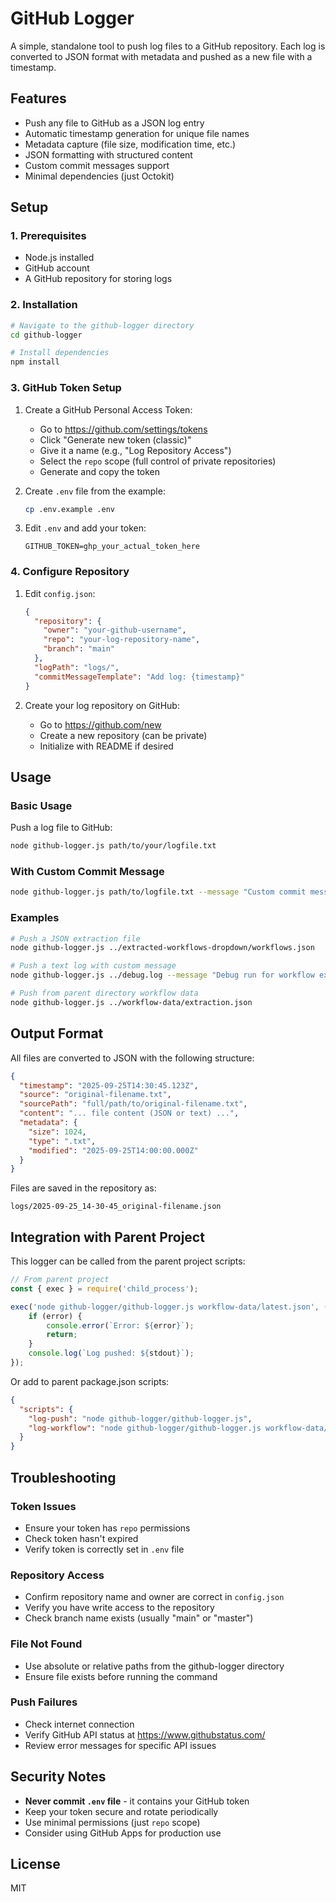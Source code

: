 # GitHub Logger

A simple, standalone tool to push log files to a GitHub repository. Each log is converted to JSON format with metadata and pushed as a new file with a timestamp.

## Features

- Push any file to GitHub as a JSON log entry
- Automatic timestamp generation for unique file names
- Metadata capture (file size, modification time, etc.)
- JSON formatting with structured content
- Custom commit messages support
- Minimal dependencies (just Octokit)

## Setup

### 1. Prerequisites

- Node.js installed
- GitHub account
- A GitHub repository for storing logs

### 2. Installation

```bash
# Navigate to the github-logger directory
cd github-logger

# Install dependencies
npm install
```

### 3. GitHub Token Setup

1. Create a GitHub Personal Access Token:
   - Go to https://github.com/settings/tokens
   - Click "Generate new token (classic)"
   - Give it a name (e.g., "Log Repository Access")
   - Select the `repo` scope (full control of private repositories)
   - Generate and copy the token

2. Create `.env` file from the example:
   ```bash
   cp .env.example .env
   ```

3. Edit `.env` and add your token:
   ```
   GITHUB_TOKEN=ghp_your_actual_token_here
   ```

### 4. Configure Repository

1. Edit `config.json`:
   ```json
   {
     "repository": {
       "owner": "your-github-username",
       "repo": "your-log-repository-name",
       "branch": "main"
     },
     "logPath": "logs/",
     "commitMessageTemplate": "Add log: {timestamp}"
   }
   ```

2. Create your log repository on GitHub:
   - Go to https://github.com/new
   - Create a new repository (can be private)
   - Initialize with README if desired

## Usage

### Basic Usage

Push a log file to GitHub:

```bash
node github-logger.js path/to/your/logfile.txt
```

### With Custom Commit Message

```bash
node github-logger.js path/to/logfile.txt --message "Custom commit message"
```

### Examples

```bash
# Push a JSON extraction file
node github-logger.js ../extracted-workflows-dropdown/workflows.json

# Push a text log with custom message
node github-logger.js ../debug.log --message "Debug run for workflow extraction"

# Push from parent directory workflow data
node github-logger.js ../workflow-data/extraction.json
```

## Output Format

All files are converted to JSON with the following structure:

```json
{
  "timestamp": "2025-09-25T14:30:45.123Z",
  "source": "original-filename.txt",
  "sourcePath": "full/path/to/original-filename.txt",
  "content": "... file content (JSON or text) ...",
  "metadata": {
    "size": 1024,
    "type": ".txt",
    "modified": "2025-09-25T14:00:00.000Z"
  }
}
```

Files are saved in the repository as:
```
logs/2025-09-25_14-30-45_original-filename.json
```

## Integration with Parent Project

This logger can be called from the parent project scripts:

```javascript
// From parent project
const { exec } = require('child_process');

exec('node github-logger/github-logger.js workflow-data/latest.json', (error, stdout, stderr) => {
    if (error) {
        console.error(`Error: ${error}`);
        return;
    }
    console.log(`Log pushed: ${stdout}`);
});
```

Or add to parent package.json scripts:

```json
{
  "scripts": {
    "log-push": "node github-logger/github-logger.js",
    "log-workflow": "node github-logger/github-logger.js workflow-data/latest.json"
  }
}
```

## Troubleshooting

### Token Issues
- Ensure your token has `repo` permissions
- Check token hasn't expired
- Verify token is correctly set in `.env` file

### Repository Access
- Confirm repository name and owner are correct in `config.json`
- Verify you have write access to the repository
- Check branch name exists (usually "main" or "master")

### File Not Found
- Use absolute or relative paths from the github-logger directory
- Ensure file exists before running the command

### Push Failures
- Check internet connection
- Verify GitHub API status at https://www.githubstatus.com/
- Review error messages for specific API issues

## Security Notes

- **Never commit `.env` file** - it contains your GitHub token
- Keep your token secure and rotate periodically
- Use minimal permissions (just `repo` scope)
- Consider using GitHub Apps for production use

## License

MIT